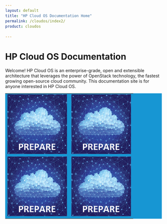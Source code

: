 ```yaml
---
layout: default
title: "HP Cloud OS Documentation Home"
permalink: /cloudos/index2/
product: cloudos

---
```


# HP Cloud OS Documentation

Welcome! HP Cloud OS is an enterprise-grade, open and extensible architecture that leverages the power of OpenStack technology, 
the fastest growing open-source cloud community. This documentation site is for anyone interested in HP Cloud OS.

<table bgcolor="#1796D3">
<tr>
<td><a href="/cloudos/overview/"><img src="media/cloudos-icon1.png" border="0"/></a></td>
<td><a href="/cloudos/install/"><img src="media/cloudos-icon2.png" border="0"/></td>
</tr>
<tr>
<td><a href="/cloudos/overview/"><img src="media/cloudos-icon3.png" border="0"/></td>
<td><a href="/cloudos/api/quickstart/"><img src="media/cloudos-icon4.png" border="0"/></td>
</tr>
</table>


 
